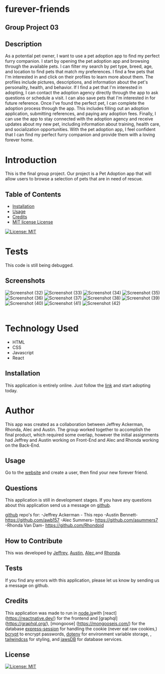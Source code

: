 # furever-friends
## Group Project 03

## Description
As a potential pet owner, I want to use a pet adoption app to find my perfect furry companion.
I start by opening the pet adoption app and browsing through the available pets. I can filter my search by pet type, breed, age, and location to find pets that match my preferences.
I find a few pets that I'm interested in and click on their profiles to learn more about them. The profiles include pictures, descriptions, and information about the pet's personality, health, and behavior.
If I find a pet that I'm interested in adopting, I can contact the adoption agency directly through the app to ask questions or schedule a visit. I can also save pets that I'm interested in for future reference.
Once I've found the perfect pet, I can complete the adoption process through the app. This includes filling out an adoption application, submitting references, and paying any adoption fees.
Finally, I can use the app to stay connected with the adoption agency and receive updates about my new pet, including information about training, health care, and socialization opportunities.
With the pet adoption app, I feel confident that I can find my perfect furry companion and provide them with a loving forever home.
# Introduction
This is the final group project. Our project is a Pet Adoption app that will allow users to browse a selection of pets that are in need of rescue.

## Table of Contents 
- [Installation](#installation)
- [Usage](#usage)
- [Credits](#credits)
- [MIT license License](#license)


[![License: MIT](https://img.shields.io/badge/License-MIT-yellow.svg)](https://opensource.org/licenses/MIT)
# Tests
This code is still being debugged. 

## Screenshots
![Screenshot (32)](https://user-images.githubusercontent.com/66087068/224197481-38f3fdf1-2c64-4ea6-afab-24387091ecfd.png)
![Screenshot (33)](https://user-images.githubusercontent.com/66087068/224197483-38fc1a79-fedb-410c-a985-000918ebd463.png)
![Screenshot (34)](https://user-images.githubusercontent.com/66087068/224197486-7b749f1e-cd21-4fab-a7b6-f9b94c5e108b.png)
![Screenshot (35)](https://user-images.githubusercontent.com/66087068/224197487-cd810852-a811-421f-ad89-5a3f9905cf41.png)
![Screenshot (36)](https://user-images.githubusercontent.com/66087068/224197489-6d8557da-fc81-4fe3-8031-910ec7cc5864.png)
![Screenshot (37)](https://user-images.githubusercontent.com/66087068/224197491-50a077c2-a76d-4fd3-baea-c6115841f04a.png)
![Screenshot (38)](https://user-images.githubusercontent.com/66087068/224197494-01f21a75-ce00-4b84-b866-652ff6dbb795.png)
![Screenshot (39)](https://user-images.githubusercontent.com/66087068/224197496-71d3e761-a47f-4902-8c8f-1298bd221fcf.png)
![Screenshot (40)](https://user-images.githubusercontent.com/66087068/224197497-0e014823-4f16-495c-b548-6b8ad6ec62aa.png)
![Screenshot (41)](https://user-images.githubusercontent.com/66087068/224197499-69e3a857-4463-48cd-81fc-9b4889210861.png)
![Screenshot (42)](https://user-images.githubusercontent.com/66087068/224197501-ddb08834-c2e9-4705-9944-003cee6423fc.png)
<br></br>

# Technology Used
- HTML
- CSS
- Javascript
- React

## Installation
This application is entirely online.  Just follow the [link](https://fureverfriends.herokuapp.com/) and start adopting today.
# Author
This app was created as a collaboration between Jeffrey Ackerman, Rhonda, Alec and Austin. The group worked together to accomplish the final product, which required some overlap, however the initial assignments had Jeffrey and Austin working on Front-End and Alec and Rhonda working on the Back-End.
<br>

## Usage
Go to the [website](https://petfeed.herokuapp.com/) and create a user, then find your new forever friend.

## Questions
This application is still in development stages. If you have any questions about this application send us a message on [github](https://github.com/).

[github](https://github.com/) repo's for: 
 -Jeffrey Ackerman - This repo
 -Austin Bennett- https://github.com/awb157
 -Alec Summers- https://github.com/asummers7
 -Rhonda Van Dam- https://github.com/Rhondoid

## How to Contribute
This was developed by [Jeffrey](https://github.com/), [Austin](https://github.com/awb157), [Alec](https://github.com/asummers7),and [Rhonda](https://github.com/Rhondoid). 

## Tests
If you find any errors with this application, please let us know by sending us a message on github.

## Credits
This application was made to run in [node.js](https://nodejs.org/)with [react] (https://reactnative.dev/) for the frontend and [graphql] (https://graphql.org/), [mongoose] (https://mongoosejs.com/) for the database  [express-session](https://www.npmjs.com/package/express-session) for handling the cookie (never eat raw cookies,) [bcrypt](https://www.npmjs.com/package/bcrypt) to encrypt passwords, [dotenv](https://www.npmjs.com/package/dotenv) for environment variable storage, , [tailwindcss](https://tailwindcss.com/) for styling,  and [jawsDB](https://www.jawsdb.com/) for database services.

## License
[![License: MIT](https://img.shields.io/badge/License-MIT-yellow.svg)](https://opensource.org/licenses/MIT)
